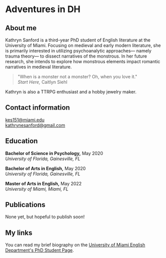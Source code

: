 # Adventures in DH

## About me 

Kathryn Sanford is a third-year PhD student of English literature at the University of Miami. Focusing on medieval and early modern literature, she is primarily interested in utilizing psychoanalytic approaches— namely trauma theory— to dissect narratives of the monstrous. In her future research, she intends to explore how monstrous elements impact romantic narratives in medieval literature.

> "When is a monster not a monster? Oh, when you love it." <br>
> *Start Here,* Caitlyn Siehl

Kathryn is also a TTRPG enthusiast and a hobby jewelry maker.

## Contact information

[kes151@miami.edu](mailto:kes151@miami.edu)<br>
[kathrynesanford@gmail.com](mailto:kathrynesanford@gmail.com)

## Education 

**Bachelor of Science in Psychology,** May 2020<br>
*University of Florida, Gainesville, FL*

**Bachelor of Arts in English,** May 2020<br>
*University of Florida, Gainesville, FL*

**Master of Arts in English,** May 2022<br>
*University of Miami, Miami, FL*

## Publications 

None yet, but hopeful to publish soon!

## My links 

You can read my brief biography on the [University of Miami English Department's PhD Student Page](https://english.as.miami.edu/phd-program/current-phd-students/index.html).
